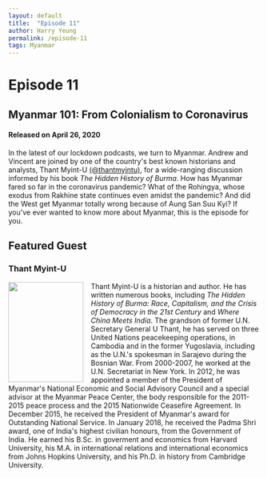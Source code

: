 ```yaml
---
layout: default
title:  "Episode 11"
author: Harry Yeung
permalink: /episode-11
tags: Myanmar
---
```


# Episode 11
## Myanmar 101: From Colonialism to Coronavirus
#### Released on April 26, 2020

<div id="buzzsprout-player-3517189"></div>
<script src="https://www.buzzsprout.com/699187/3517189-myanmar-101-from-colonialism-to-coronavirus.js?container_id=buzzsprout-player-3517189&player=small" type="text/javascript" charset="utf-8"></script>

In the latest of our lockdown podcasts, we turn to Myanmar. Andrew and Vincent are joined by one of the country's best known historians and analysts, Thant Myint-U [(@thantmyintu)](https://twitter.com/thantmyintu), for a wide-ranging discussion informed by his book *The Hidden History of Burma*. How has Myanmar fared so far in the coronavirus pandemic? What of the Rohingya, whose exodus from Rakhine state continues even amidst the pandemic? And did the West get Myanmar totally wrong because of Aung San Suu Kyi? If you've ever wanted to know more about Myanmar, this is the episode for you.

## Featured Guest

### Thant Myint-U

<html>
<head>
<style>
img {
  float: left;
}
</style>
</head>
<body>

<p><img src="https://user-images.githubusercontent.com/67763587/89987658-43f82480-dc33-11ea-9477-1c17b3207e87.png"
 style="width:150px;height:200px;margin-right:15px;">
Thant Myint-U is a historian and author. He has written numerous books, including <i>The Hidden History of Burma: Race, Capitalism, and the Crisis of Democracy in the 21st Century</i> and <i>Where China Meets India</i>. The grandson of former U.N. Secretary General U Thant, he has served on three United Nations peacekeeping operations, in Cambodia and in the former Yugoslavia, including as the U.N.'s spokesman in Sarajevo during the Bosnian War. From 2000-2007, he worked at the U.N. Secretariat in New York. In 2012, he was appointed a member of the President of Myanmar's National Economic and Social Advisory Council and a special advisor at the Myanmar Peace Center, the body responsible for the 2011-2015 peace process and the 2015 Nationwide Ceasefire Agreement. In December 2015, he received the President of Myanmar's award for Outstanding National Service. In January 2018, he received the Padma Shri award, one of India's highest civilian honours, from the Government of India. He earned his B.Sc. in goverment and economics from Harvard University, his M.A. in international relations and international economics from Johns Hopkins University, and his Ph.D. in history from Cambridge University.

</p>

</body>
</html>
